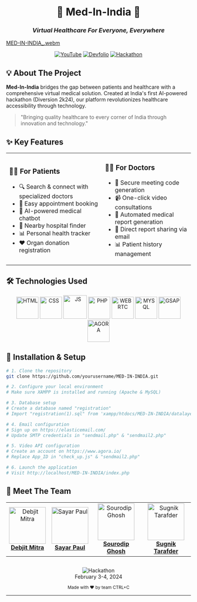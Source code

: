 # <div align="center">🌟 Med-In-India 🌟</div>
### <div align="center">*Virtual Healthcare For Everyone, Everywhere*</div>


[MED-IN-INDIA_.webm](https://github.com/user-attachments/assets/41b41343-64a4-4740-8bc8-081527764170)


<div align="center">
  
[![YouTube](https://img.shields.io/badge/Watch_Demo-FF0000?style=for-the-badge&logo=youtube&logoColor=white)](https://www.youtube.com/watch?v=oQ-4SDWHNTQ)
[![Devfolio](https://img.shields.io/badge/View_on_Devfolio-003E54?style=for-the-badge&logo=devfolio&logoColor=white)](https://devfolio.co/projects/medinindia-47e0)
[![Hackathon](https://img.shields.io/badge/Diversion_2k24-6236FF?style=for-the-badge&logo=hackathon&logoColor=white)](#)
  
</div>

## 💡 About The Project

**Med-In-India** bridges the gap between patients and healthcare with a comprehensive virtual medical solution. Created at India's first AI-powered hackathon (Diversion 2k24), our platform revolutionizes healthcare accessibility through technology.

> "Bringing quality healthcare to every corner of India through innovation and technology."

## ✨ Key Features

<table>
  <tr>
    <td>
      <h3>👨‍⚕️ For Patients</h3>
      <ul>
        <li>🔍 Search & connect with specialized doctors</li>
        <li>📅 Easy appointment booking</li>
        <li>🤖 AI-powered medical chatbot</li>
        <li>🏥 Nearby hospital finder</li>
        <li>📊 Personal health tracker</li>
        <li>❤️ Organ donation registration</li>
      </ul>
    </td>
    <td>
      <h3>👩‍⚕️ For Doctors</h3>
      <ul>
        <li>🔑 Secure meeting code generation</li>
        <li>📹 One-click video consultations</li>
        <li>📝 Automated medical report generation</li>
        <li>📧 Direct report sharing via email</li>
        <li>📊 Patient history management</li>
      </ul>
    </td>
  </tr>
</table>

## 🛠️ Technologies Used

<div align="center">
  <img src="https://dmicon.netlify.app/img/HTML.png" alt="HTML" width="60px" />
  <img src="https://dmicon.netlify.app/img/CSS.png" alt="CSS" width="60px" />
  <img src="https://dmicon.netlify.app/img/JS.png" alt="JS" width="64px" />
  <img src="https://dmicon.netlify.app/img/PHP.png" alt="PHP" width="60px" />
  <img src="https://dmicon.netlify.app/img/WEBRTC.png" alt="WEBRTC" width="60px" />
  <img src="https://dmicon.netlify.app/img/MYSQL.png" alt="MYSQL" width="60px" />
  <img src="https://dmicon.netlify.app/img/GSAP.png" alt="GSAP" width="60px" />
  <img src="https://dmicon.netlify.app/img/AGORA.png" alt="AGORA" width="60px" />
</div>

## 🚀 Installation & Setup

```bash
# 1. Clone the repository
git clone https://github.com/yourusername/MED-IN-INDIA.git

# 2. Configure your local environment
# Make sure XAMPP is installed and running (Apache & MySQL)

# 3. Database setup
# Create a database named "registration" 
# Import "registration(1).sql" from 'xampp/htdocs/MED-IN-INDIA/datalayer/SQL DATABASE EXPORT'

# 4. Email configuration
# Sign up on https://elasticemail.com/
# Update SMTP credentials in "sendmail.php" & "sendmail2.php"

# 5. Video API configuration
# Create an account on https://www.agora.io/
# Replace App_ID in "check_up.js" & "sendmail2.php"

# 6. Launch the application
# Visit http://localhost/MED-IN-INDIA/index.php
```

## 👥 Meet The Team

<div align="center">
  <table>
    <tr>
      <td align="center">
        <a href="https://github.com/debjitmitra000">
          <img src="https://github.com/debjitmitra000.png" width="100px" alt="Debjit Mitra"/>
          <br/>
          <b>Debjit Mitra</b>
        </a>
      </td>
      <td align="center">
        <a href="https://github.com/Sayar-21223">
          <img src="https://github.com/Sayar-21223.png" width="100px" alt="Sayar Paul"/>
          <br/>
          <b>Sayar Paul</b>
        </a>
      </td>
      <td align="center">
        <a href="https://github.com/RajSourodip">
          <img src="https://github.com/RajSourodip.png" width="100px" alt="Sourodip Ghosh"/>
          <br/>
          <b>Sourodip Ghosh</b>
        </a>
      </td>
      <td align="center">
        <a href="https://github.com/ArjoSugnik">
          <img src="https://github.com/ArjoSugnik.png" width="100px" alt="Sugnik Tarafder"/>
          <br/>
          <b>Sugnik Tarafder</b>
        </a>
      </td>
    </tr>
  </table>
</div>

## 

<div align="center">
  <img src="https://img.shields.io/badge/Created_at-Diversion_2k24-6236FF?style=for-the-badge" alt="Hackathon"/>
  <br>February 3-4, 2024</p>
  <sub>Made with ❤️ by team CTRL+C</sub>
</div>

---
